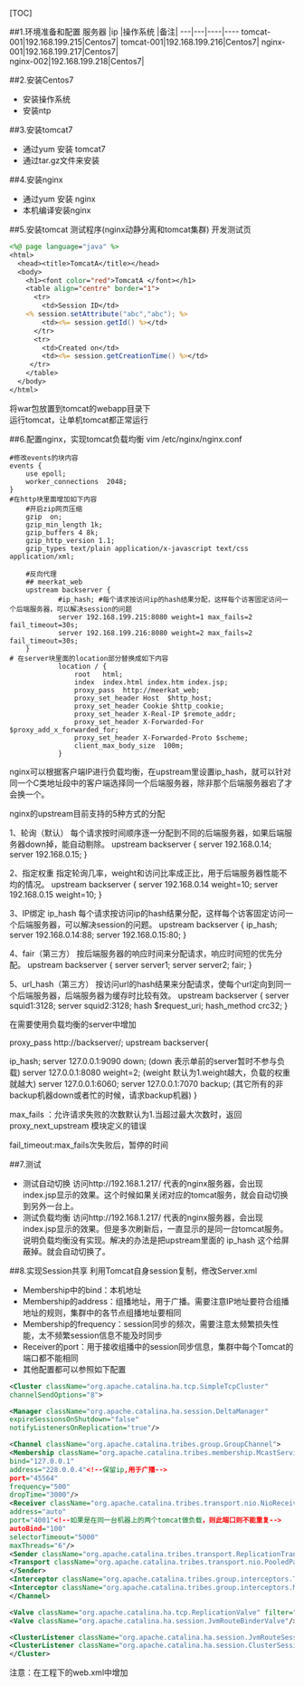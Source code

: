 [TOC]

##1.环境准备和配置
服务器	|ip	|操作系统	|备注|
---|---|----|----
tomcat-001|192.168.199.215|Centos7|	
tomcat-001|192.168.199.216|Centos7| 
nginx-001|192.168.199.217|Centos7| 	
nginx-002|192.168.199.218|Centos7|  

##2.安装Centos7
- 安装操作系统
- 安装ntp

##3.安装tomcat7
- 通过yum 安装 tomcat7
- 通过tar.gz文件来安装

##4.安装nginx
- 通过yum 安装 nginx
- 本机编译安装nginx

##5.安装tomcat 测试程序(nginx动静分离和tomcat集群)
开发测试页
~~~jsp
<%@ page language="java" %>
<html>
  <head><title>TomcatA</title></head>
  <body>
    <h1><font color="red">TomcatA </font></h1>
    <table align="centre" border="1">
      <tr>
        <td>Session ID</td>
    <% session.setAttribute("abc","abc"); %>
        <td><%= session.getId() %></td>
      </tr>
      <tr>
        <td>Created on</td>
        <td><%= session.getCreationTime() %></td>
     </tr>
    </table>
  </body>
</html>
~~~
将war包放置到tomcat的webapp目录下  
运行tomcat，让单机tomcat都正常运行  

##6.配置nginx，实现tomcat负载均衡
vim /etc/nginx/nginx.conf
~~~
#修改events的块内容
events {
    use epoll;
    worker_connections  2048;
}
#在http块里面增加如下内容
    #开启zip网页压缩
    gzip  on;
    gzip_min_length 1k;
    gzip_buffers 4 8k;
    gzip_http_version 1.1;
    gzip_types text/plain application/x-javascript text/css application/xml;

    #反向代理
    ## meerkat_web
    upstream backserver {
            #ip_hash; #每个请求按访问ip的hash结果分配，这样每个访客固定访问一个后端服务器，可以解决session的问题
            server 192.168.199.215:8080 weight=1 max_fails=2 fail_timeout=30s;
            server 192.168.199.216:8080 weight=2 max_fails=2 fail_timeout=30s;
    }
# 在server块里面的location部分替换成如下内容
            location / {
                root   html;
                index  index.html index.htm index.jsp;
                proxy_pass  http://meerkat_web;
                proxy_set_header Host  $http_host;
                proxy_set_header Cookie $http_cookie;
                proxy_set_header X-Real-IP $remote_addr;
                proxy_set_header X-Forwarded-For $proxy_add_x_forwarded_for;
                proxy_set_header X-Forwarded-Proto $scheme;
                client_max_body_size  100m;
            }   
~~~
nginx可以根据客户端IP进行负载均衡，在upstream里设置ip_hash，就可以针对同一个C类地址段中的客户端选择同一个后端服务器，除非那个后端服务器宕了才会换一个。

nginx的upstream目前支持的5种方式的分配


1、轮询（默认） 
每个请求按时间顺序逐一分配到不同的后端服务器，如果后端服务器down掉，能自动剔除。 
upstream backserver { 
server 192.168.0.14; 
server 192.168.0.15; 
} 

2、指定权重 
指定轮询几率，weight和访问比率成正比，用于后端服务器性能不均的情况。 
upstream backserver { 
server 192.168.0.14 weight=10; 
server 192.168.0.15 weight=10; 
} 

3、IP绑定 ip_hash 
每个请求按访问ip的hash结果分配，这样每个访客固定访问一个后端服务器，可以解决session的问题。 
upstream backserver { 
ip_hash; 
server 192.168.0.14:88; 
server 192.168.0.15:80; 
} 

4、fair（第三方） 
按后端服务器的响应时间来分配请求，响应时间短的优先分配。 
upstream backserver { 
server server1; 
server server2; 
fair; 
} 

5、url_hash（第三方） 
按访问url的hash结果来分配请求，使每个url定向到同一个后端服务器，后端服务器为缓存时比较有效。 
upstream backserver { 
server squid1:3128; 
server squid2:3128; 
hash $request_uri; 
hash_method crc32; 
} 

在需要使用负载均衡的server中增加 

proxy_pass http://backserver/; 
upstream backserver{ 

ip_hash; 
server 127.0.0.1:9090 down; (down 表示单前的server暂时不参与负载) 
server 127.0.0.1:8080 weight=2; (weight 默认为1.weight越大，负载的权重就越大) 
server 127.0.0.1:6060; 
server 127.0.0.1:7070 backup; (其它所有的非backup机器down或者忙的时候，请求backup机器) 
} 

max_fails ：允许请求失败的次数默认为1.当超过最大次数时，返回proxy_next_upstream 模块定义的错误 
  
fail_timeout:max_fails次失败后，暂停的时间

##7.测试
- 测试自动切换 
访问http://192.168.1.217/ 代表的nginx服务器，会出现index.jsp显示的效果。这个时候如果关闭对应的tomcat服务，就会自动切换到另外一台上。
- 测试负载均衡 
访问http://192.168.1.217/ 代表的nginx服务器，会出现index.jsp显示的效果。但是多次刷新后，一直显示的是同一台tomcat服务。说明负载均衡没有实现。解决的办法是把upstream里面的 ip_hash 这个给屏蔽掉。就会自动切换了。

##8.实现Session共享
利用Tomcat自身session复制，修改Server.xml
- Membership中的bind：本机地址
- Membership的address：组播地址，用于广播。需要注意IP地址要符合组播地址的规则，集群中的各节点组播地址要相同
- Membership的frequency：session同步的频次，需要注意太频繁损失性能，太不频繁session信息不能及时同步
- Receiver的port：用于接收组播中的session同步信息，集群中每个Tomcat的端口都不能相同
- 其他配置都可以参照如下配置

~~~xml
<Cluster className="org.apache.catalina.ha.tcp.SimpleTcpCluster"
channelSendOptions="8">

<Manager className="org.apache.catalina.ha.session.DeltaManager"
expireSessionsOnShutdown="false"
notifyListenersOnReplication="true"/>

<Channel className="org.apache.catalina.tribes.group.GroupChannel">
<Membership className="org.apache.catalina.tribes.membership.McastService"
bind="127.0.0.1"
address="228.0.0.4"<!--保留ip,用于广播-->
port="45564"
frequency="500"
dropTime="3000"/> 
<Receiver className="org.apache.catalina.tribes.transport.nio.NioReceiver"
address="auto"
port="4001"<!--如果是在同一台机器上的两个tomcat做负载，则此端口则不能重复-->
autoBind="100"
selectorTimeout="5000"
maxThreads="6"/>
<Sender className="org.apache.catalina.tribes.transport.ReplicationTransmitter">
<Transport className="org.apache.catalina.tribes.transport.nio.PooledParallelSender"/>
</Sender>
<Interceptor className="org.apache.catalina.tribes.group.interceptors.TcpFailureDetector"/>
<Interceptor className="org.apache.catalina.tribes.group.interceptors.MessageDispatch15Interceptor"/>
</Channel>

<Valve className="org.apache.catalina.ha.tcp.ReplicationValve" filter=""/>
<Valve className="org.apache.catalina.ha.session.JvmRouteBinderValve"/>

<ClusterListener className="org.apache.catalina.ha.session.JvmRouteSessionIDBinderListener"/>
<ClusterListener className="org.apache.catalina.ha.session.ClusterSessionListener"/>
</Cluster>
~~~

注意：在工程下的web.xml中增加<distributable/>  

